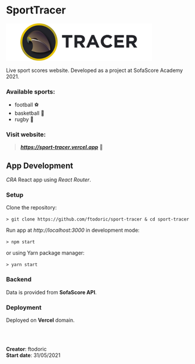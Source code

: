 # SportTracer
<img src="./src/images/tracer-cropped.png" width=400px alt="app logo"/>

Live sport scores website. Developed as a project at SofaScore Academy 2021.  

### Available sports:

- football :soccer:
- basketball :basketball:
- rugby :football:

### Visit website:
> ___https://sport-tracer.vercel.app___ :link:

## App Development

_CRA_ React app using _React Router_.

### Setup

Clone the repository:

``> git clone https://github.com/ftodoric/sport-tracer & cd sport-tracer``

Run app at _http://localhost:3000_ in development mode:

``> npm start``  
  
or using Yarn package manager:
  
``> yarn start``

### Backend
Data is provided from **SofaScore API**.

### Deployment
Deployed on **Vercel** domain.

<br></br>

**Creator**: ftodoric  
**Start date**: 31/05/2021
